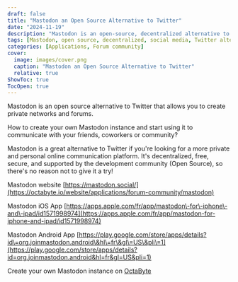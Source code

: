 ```yaml
---
draft: false
title: "Mastodon an Open Source Alternative to Twitter"
date: "2024-11-19"
description: "Mastodon is an open-source, decentralized alternative to Twitter for creating private networks and forums. Learn how to set up your Mastodon instance to communicate with your community in a secure and personal way."
tags: [Mastodon, open source, decentralized, social media, Twitter alternative, private communication, forums, community, secure platform, OctaByte]
categories: [Applications, Forum community]
cover:
  image: images/cover.png
  caption: "Mastodon an Open Source Alternative to Twitter"
  relative: true
ShowToc: true
TocOpen: true
---
```



Mastodon is an open source alternative to Twitter that allows you to create private networks and forums. 

How to create your own Mastodon instance and start using it to communicate with your friends, coworkers or community?

Mastodon is a great alternative to Twitter if you're looking for a more private and personal online communication platform. It's decentralized, free, secure, and supported by the development community (Open Source), so there's no reason not to give it a try! 

Mastodon website [https://mastodon.social/](https://octabyte.io/website/applications/forum-community/mastodon) 

Mastodon iOS App [https://apps.apple.com/fr/app/mastodon\-for\-iphone\-and\-ipad/id1571998974](https://apps.apple.com/fr/app/mastodon-for-iphone-and-ipad/id1571998974) 

Mastodon Android App [https://play.google.com/store/apps/details?id\=org.joinmastodon.android\&hl\=fr\&gl\=US\&pli\=1](https://play.google.com/store/apps/details?id=org.joinmastodon.android&hl=fr&gl=US&pli=1) 

Create your own Mastodon instance on [OctaByte](https://octabyte.io/start-trial/?service=Mastodon)




